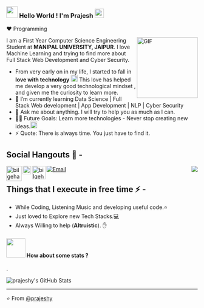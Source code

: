 ### <img width="30px" src="https://media.tenor.com/images/3b388fe03da271d2674faf85eb7c3fcd/tenor.gif" /> Hello World ! I'm Prajesh <img src="https://github.com/TheDudeThatCode/TheDudeThatCode/blob/master/Assets/Earth.gif" width="24px">
  
:heart: Programming 

<img align="right" alt="GIF" height="160px" src="https://media.giphy.com/media/du3J3cXyzhj75IOgvA/giphy.gif" />

  
I am a First Year Computer Science Engineering Student at **MANIPAL UNIVERSITY, JAIPUR**. I love Machine Learning and trying to find more about Full Stack Web Development and Cyber Security. 
- From very early on in my life, I started to fall in **love with technology**  <img src="https://media.giphy.com/media/HUplkVCPY7jTW/giphy.gif" height="18px">
This love has helped me develop a very good technological mindset , and given me the curiosity to learn more. 
- 🌱 I’m currently learning Data Science | Full Stack Web development | App Development | NLP | Cyber Security
- 💬 Ask me about anything. I will try to help you as much as I can.
- 💪🏼 Future Goals: Learn more technologies - Never stop creating new ideas.<img src="https://github.com/rajput2107/rajput2107/blob/master/Assets/Rocket.gif" height="18px">
- ⚡ Quote: There is always time. You just have to find it.

## Social Hangouts 💬 -

<img align="right" src="http://estruyf-github.azurewebsites.net/api/VisitorHit?user=Bgstatic&repo=Bgstatic&countColorcountColor&countColor=%237B1E7B"/>


[<img align="left" alt="bilgehangecici | Instagram" width="40px" src="https://thumbs.gfycat.com/OrnateOrneryFoal-max-1mb.gif" />][instagram]

  <a href="https://twitter.com/_prajeshy">
  <img align="left" alt="Prajesh Yeotikar| Twitter" width="22px" src="https://cdn.jsdelivr.net/npm/simple-icons@v3/icons/twitter.svg" />
</a>

[![Email](https://img.shields.io/badge/prajeshy1@gmail.com-D14836?style=flat-square&logo=gmail&logoColor=white)](mailto:prajeshy1@gmail.com)
[<img align="left" alt="bilgehangecici | LinkedIn" width="35px" src="https://i.pinimg.com/originals/de/b4/6f/deb46f02a59e3b3a2aa58fac16290d63.gif" />][linkedin]


  
## Things that I execute in free time ⚡ -  
  - While Coding, Listening Music and developing useful code.⭐️
  - Just loved to Explore new Tech Stacks.💻
  - Always Willing to help (**Altruistic**). ✋ 


#### <img src="https://media.giphy.com/media/VgCDAzcKvsR6OM0uWg/giphy.gif" width="50"> How about some stats ?
  
.    
   
![prajeshy's GitHub Stats](https://github-readme-stats.vercel.app/api?username=prajeshy&hide=["stars"]&show_icons=true)

-------
[instagram]: https://www.instagram.com/_prajeshy
[linkedin]: https://www.linkedin.com/in/prajesh-yeotikar-a7830a1b8/


⭐️ From [@prajeshy](https://github.com/prajeshy)
